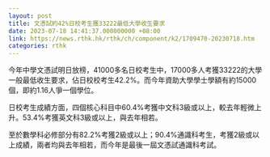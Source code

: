 ```yaml
---
layout: post
title: 文憑試約42%日校考生獲33222最低大學收生要求
date: 2023-07-18 14:41:37.000000000 +08:00
link: https://news.rthk.hk/rthk/ch/component/k2/1709470-20230718.htm
categories: rthk
---
```


今年中學文憑試明日放榜，41000多名日校考生中，17000多人考獲33222的大學一般最低收生要求，佔日校校考生42.2%。而今年資助大學學士學額有約15000個，即約1.16人爭一個學位。

日校考生成績方面，四個核心科目中60.4%考獲中文科3級或以上，較去年輕微上升。53.4%考獲英文科3級或以上，與去年相若。

至於數學科必修部分有82.2%考獲2級或以上；90.4%通識科考生，考獲2級或以上成績，兩者均與去年相若，而今年是最後一屆文憑試通識科考試。
